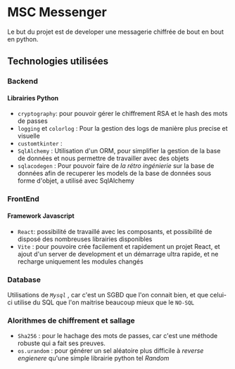 # MSC Messenger

Le but du projet est de developer une messagerie chiffrée de bout en bout en python.

## Technologies utilisées

### Backend

#### Librairies Python

- `cryptography`: pour pouvoir gérer le chiffrement RSA et le hash des mots de passes
- `logging` et `colorlog` : Pour la gestion des logs de manière plus precise et visuelle
- `customtkinter` : 
- `SqlAlchemy` : Utilisation d'un ORM, pour simplifier la gestion de la base de données et nous permettre de travailler
avec des objets
- `sqlacodegen` : Pour pouvoir faire de *la rétro ingénierie* sur la base de données afin de recuperer les models de la base de 
données sous forme d'objet, a utilisé avec SqlAlchemy

### FrontEnd

#### Framework Javascript

- `React`: possibilité de travaillé avec les composants, et possibilité de disposé des nombreuses librairies disponibles
- `Vite` : pour pouvoire crée facilement et rapidement un projet React, et ajout d'un server de development et un démarrage ultra rapide, et ne recharge uniquement les modules changés 

### Database

Utilisations de _*`Mysql`*_ , car c'est un SGBD que l'on connait bien, et que celui-ci utilise du SQL que l'on maitrise 
beaucoup mieux que le `NO-SQL`

### Alorithmes de chiffrement et sallage

- `Sha256` : pour le hachage des mots de passes, car c'est une méthode robuste qui a fait ses preuves.
- `os.urandom` : pour générer un sel aléatoire plus difficile à _*reverse engienere*_ qu'une simple librairie python tel _Random_ 